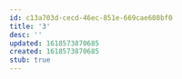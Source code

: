```yaml
---
id: c13a703d-cecd-46ec-851e-669cae608bf0
title: '3'
desc: ''
updated: 1618573870685
created: 1618573870685
stub: true
---
```


